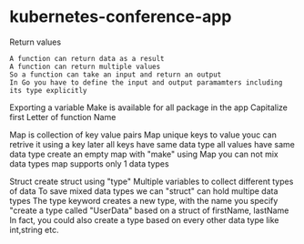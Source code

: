 # kubernetes-conference-app


Return values

    A function can return data as a result
    A function can return multiple values
    So a function can take an input and return an output
    In Go you have to define the input and output paramamters including its type explicitly

Exporting a variable
 Make is available for all package in the app
 Capitalize first Letter of function Name

Map is collection of key value pairs
Map unique keys to value
youc can retrive it using a key later
all keys have same data type
all values have same data type
create an empty map with "make"
using Map you can not mix data types
map supports only 1 data types


Struct
create struct using "type"
Multiple variables to collect different types of data
To save mixed data types we can "struct"
can hold multipe data types
The type keyword creates a new type, with the name you specify
"create a type called "UserData" based on a struct of firstName, lastName
In fact, you could also create a type based on every other data type like  int,string etc.


   